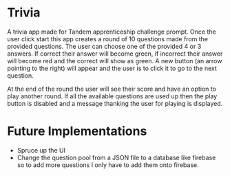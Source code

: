 # Trivia

A trivia app made for Tandem apprenticeship challenge prompt. Once the user click start this app creates a round of 10 questions made from the provided questions. The user can choose one of the provided 4 or 3 answers. If correct their answer will become green, if incorrect their answer will become red and the correct will show as green. A new button (an arrow pointing to the right) will appear and the user is to click it to go to the next question.

At the end of the round the user will see their score and have an option to play another round. If all the available questions are used up then the play button is disabled and a message thanking the user for playing is displayed.



# Future Implementations
- Spruce up the UI
- Change the question pool from a JSON file to a database like firebase so to add more questions I only have to add them onto firebase.

